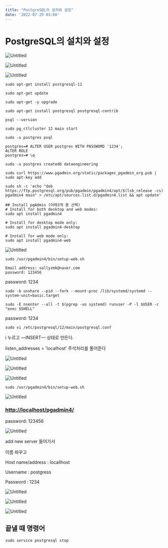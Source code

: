 ```yaml
---
title: "PostgreSQL의 설치와 설정"
date: '2022-07-29 03:00'
---
```

# PostgreSQL의 설치와 설정

![Untitled](images/PostgreSQL_installation_and_configuration/Untitled.png)

![Untitled](images/PostgreSQL_installation_and_configuration/Untitled%201.png)

![Untitled](images/PostgreSQL_installation_and_configuration/Untitled%202.png)

```
sudo apt-get install postgresql-11

sudo apt-get update

sudo apt-get -y upgrade

sudo apt-get install postgresql postgresql-contrib

psql --version

sudo pg_ctlcluster 12 main start

sudo -u postgres psql

postgres=# ALTER USER postgres WITH PASSWORD '1234';
ALTER ROLE
postgres=# \q

sudo -u postgres createdb dataengineering

sudo curl https://www.pgadmin.org/static/packages_pgadmin_org.pub | sudo apt-key add

sudo sh -c 'echo "deb https://ftp.postgresql.org/pub/pgadmin/pgadmin4/apt/$(lsb_release -cs) pgadmin4 main" > /etc/apt/sources.list.d/pgadmin4.list && apt update'
```

```
## Install pgAdmin (아래3개 중 선택)
# Install for both desktop and web modes:
sudo apt install pgadmin4

# Install for desktop mode only:
sudo apt install pgadmin4-desktop

# Install for web mode only: 
sudo apt install pgadmin4-web
```

![Untitled](images/PostgreSQL_installation_and_configuration/Untitled%203.png)

```
sudo /usr/pgadmin4/bin/setup-web.sh

Email address: sallyzmk@naver.com
password: 123456
```

password: 1234

```
sudo -b unshare --pid --fork --mount-proc /lib/systemd/systemd --system-unit=basic.target

sudo -E nsenter --all -t $(pgrep -xo systemd) runuser -P -l $USER -c "exec $SHELL"
```

password: 1234

```
sudo vi /etc/postgresql/12/main/postgresql.conf
```

i 누르고 —INSERT— 상태로 만든다.

listen_addresses = 'localhost’ 주석처리를 풀어준다

![Untitled](images/PostgreSQL_installation_and_configuration/Untitled%204.png)

![Untitled](images/PostgreSQL_installation_and_configuration/Untitled%205.png)

![Untitled](images/PostgreSQL_installation_and_configuration/Untitled%206.png)

```
sudo /usr/pgadmin4/bin/setup-web.sh
```

![Untitled](images/PostgreSQL_installation_and_configuration/Untitled%207.png)

### [http://localhost/pgadmin4/](http://localhost/pgadmin4/)

password: 123456

![Untitled](images/PostgreSQL_installation_and_configuration/Untitled%208.png)

add new server 들어가서

이름 바꾸고

Host name/address : locallhost

Username : postgress

Password : 1234

![Untitled](images/PostgreSQL_installation_and_configuration/Untitled%209.png)

![Untitled](images/PostgreSQL_installation_and_configuration/Untitled%2010.png)

![Untitled](images/PostgreSQL_installation_and_configuration/Untitled%2011.png)

## 끝낼 때 명령어

```
sudo service postgresql stop
```
